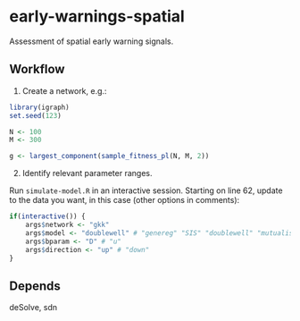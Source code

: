 # early-warnings-spatial

Assessment of spatial early warning signals. 

## Workflow

1. Create a network, e.g.:
```R
library(igraph)
set.seed(123)

N <- 100
M <- 300

g <- largest_component(sample_fitness_pl(N, M, 2))

```
2. Identify relevant parameter ranges.

Run `simulate-model.R` in an interactive session. 
Starting on line 62, update to the data you want, in this case (other options in comments):

```R
if(interactive()) {
    args$network <- "gkk"
    args$model <- "doublewell" # "genereg" "SIS" "doublewell" "mutualistic"
    args$bparam <- "D" # "u"
    args$direction <- "up" # "down"
}

```
## Depends

deSolve, sdn
